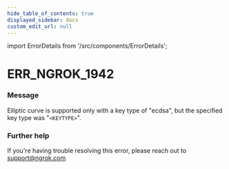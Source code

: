 ```yaml
---
hide_table_of_contents: true
displayed_sidebar: docs
custom_edit_url: null
---
```


import ErrorDetails from '/src/components/ErrorDetails';

# ERR_NGROK_1942

### Message
Elliptic curve is supported only with a key type of "ecdsa", but the specified key type was "`<KEYTYPE>`".

### Further help
If you're having trouble resolving this error, please reach out to [support@ngrok.com](mailto:support@ngrok.com?subject=Help%20with%20ERR_NGROK_1942)

<ErrorDetails error='err_ngrok_1942' />
